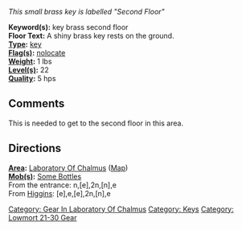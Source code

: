 *This small brass key is labelled "Second Floor"*

**Keyword(s):** key brass second floor  
**Floor Text:** A shiny brass key rests on the ground.  
**[Type](:Category:_Object_Types "wikilink"):**
[key](:Category:_Keys "wikilink")  
**[Flag(s)](:Category:_Object_Flags "wikilink"):**
[nolocate](NoLocate_Flag "wikilink")  
**[Weight](Object_Weight "wikilink"):** 1 lbs  
**[Level(s)](Object_Level "wikilink"):** 22  
**[Quality](Object_Quality "wikilink"):** 5 hps  

## Comments

This is needed to get to the second floor in this area.

## Directions

**[Area](:Category:_Areas "wikilink"):** [Laboratory Of
Chalmus](:Category:_Laboratory_Of_Chalmus "wikilink")
([Map](Laboratory_Of_Chalmus_Map "wikilink"))  
**[Mob(s)](:Category:_Mobs "wikilink"):** [Some
Bottles](Some_Bottles "wikilink")  
From the entrance: n,\[e\],2n,\[n\],e  
From [Higgins](Butler_Higgins "wikilink"): \[e\],e,\[e\],2n,\[n\],e

[Category: Gear In Laboratory Of
Chalmus](Category:_Gear_In_Laboratory_Of_Chalmus "wikilink") [Category:
Keys](Category:_Keys "wikilink") [Category: Lowmort 21-30
Gear](Category:_Lowmort_21-30_Gear "wikilink")
